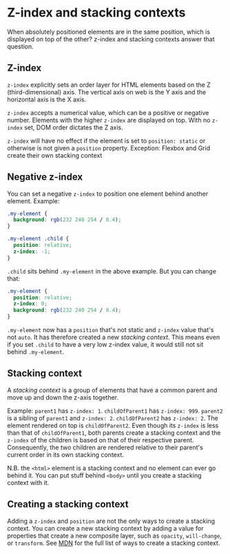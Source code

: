 # Z-index and stacking contexts

When absolutely positioned elements are in the same position, which is displayed on top of the other? z-index and stacking contexts answer that question.

## Z-index

`z-index` explicitly sets an order layer for HTML elements based on the Z (third-dimensional) axis. The vertical axis on web is the Y axis and the horizontal axis is the X axis.

`z-index` accepts a numerical value, which can be a positive or negative number. Elements with the higher `z-index` are displayed on top. With no `z-index` set, DOM order dictates the Z axis.

`z-index` will have no effect if the element is set to `position: static` or otherwise is not given a `position` property. Exception: Flexbox and Grid create their own stacking context

## Negative z-index

You can set a negative `z-index` to position one element behind another element. Example:

```CSS
.my-element {
  background: rgb(232 240 254 / 0.4);
}

.my-element .child {
  position: relative;
  z-index: -1;
}
```

`.child` sits behind `.my-element` in the above example. But you can change that:

```CSS
.my-element {
  position: relative;
  z-index: 0;
  background: rgb(232 240 254 / 0.4);
}
```

`.my-element` now has a `position` that's not static and `z-index` value that's not `auto`. It has therefore created a new *stacking context*. This means even if you set `.child` to have a very low z-index value, it would still not sit behind `.my-element`.

## Stacking context

A *stacking context* is a group of elements that have a common parent and move up and down the z-axis together.

Example: `parent1` has `z-index: 1`. `childOfParent1` has `z-index: 999`. `parent2` is a sibling of `parent1` and `z-index: 2`. `childOfParent2` has `z-index: 2`. The element rendered on top is `childOfParent2`. Even though its `z-index` is less than that of `childOfParent1`, both parents create a stacking context and the `z-index` of the children is based on that of their respective parent. Consequently, the two children are rendered relative to their parent's current order in its own stacking context.

N.B. the `<html>` element is a stacking context and no element can ever go behind it. You can put stuff behind `<body>` until you create a stacking context with it.

## Creating a stacking context

Adding a `z-index` and `position` are not the only ways to create a stacking context. You can create a new stacking context by adding a value for properties that create a new composite layer, such as `opacity`, `will-change`, or `transform`. See [MDN](https://developer.mozilla.org/en-US/docs/Web/CSS/CSS_Positioning/Understanding_z_index/The_stacking_context) for the full list of ways to create a stacking context.
